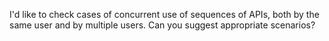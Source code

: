 I'd like to check cases of concurrent use of sequences of APIs, both by the same user and by multiple users. Can you suggest appropriate scenarios?